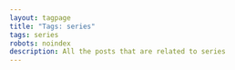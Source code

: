 ```yaml
---
layout: tagpage
title: "Tags: series"
tags: series
robots: noindex
description: All the posts that are related to series
---
```

